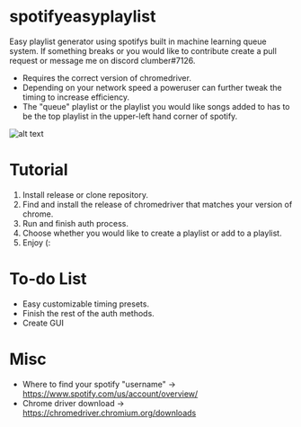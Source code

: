 # spotifyeasyplaylist
Easy playlist generator using spotifys built in machine learning queue system. If something breaks or you would like to contribute create a pull request or message me 
on discord clumber#7126.

* Requires the correct version of chromedriver.
* Depending on your network speed a poweruser can further tweak the timing to increase efficiency.
* The "queue" playlist or the playlist you would like songs added to has to be the top playlist in the upper-left hand corner of spotify. 

![alt text](https://i.imgur.com/LIGD7Ys.png)

# Tutorial
1. Install release or clone repository. 
2. Find and install the release of chromedriver that matches your version of chrome. 
3. Run and finish auth process.
4. Choose whether you would like to create a playlist or add to a playlist. 
5. Enjoy (:

# To-do List
* Easy customizable timing presets.
* Finish the rest of the auth methods. 
* Create GUI

# Misc
* Where to find your spotify "username" -> https://www.spotify.com/us/account/overview/
* Chrome driver download -> https://chromedriver.chromium.org/downloads

